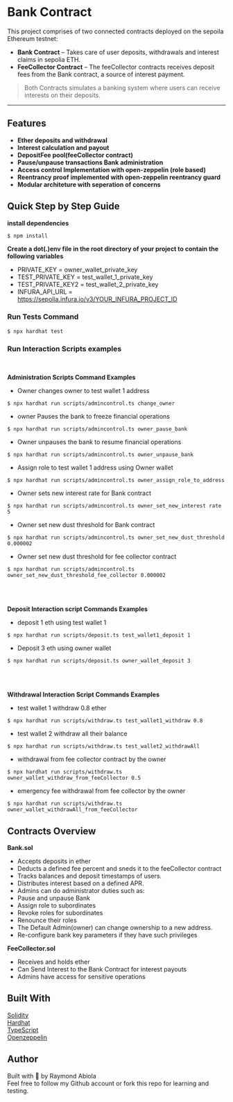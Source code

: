 # Bank Contract

This project comprises of two connected contracts deployed on the sepoila Ethereum testnet: 

- **Bank Contract** – Takes care of user deposits, withdrawals and interest claims in sepolia ETH.
- **FeeCollector Contract** – The feeCollector contracts receives deposit fees from the Bank contract, a source of interest payment.

> Both Contracts simulates a banking system where users can receive interests on their deposits.

---

## Features

- **Ether deposits and withdrawal** 
- **Interest calculation and payout** 
- **DepositFee pool(feeCollector contract)** 
- **Pause/unpause transactions Bank administration**
- **Access control Implementation with open-zeppelin (role based)** 
- **Reentrancy proof implemented with open-zeppelin reentrancy guard** 
- **Modular architeture with seperation of concerns**

## Quick Step by Step Guide

**install dependencies** <br>
```
$ npm install
```
**Create a dot(.)env file in the root directory of your project to contain the following variables**
- PRIVATE_KEY = owner_wallet_private_key
- TEST_PRIVATE_KEY = test_wallet_1_private_key
- TEST_PRIVATE_KEY2 = test_wallet_2_private_key
- INFURA_API_URL = https://sepolia.infura.io/v3/YOUR_INFURA_PROJECT_ID

### Run Tests Command 
```
$ npx hardhat test
```
### Run Interaction Scripts examples
<br>

**Administration Scripts Command Examples**
- Owner changes owner to test wallet 1 address
```
$ npx hardhat run scripts/admincontrol.ts change_owner
```
- owner Pauses the bank to freeze financial operations
```
$ npx hardhat run scripts/admincontrol.ts owner_pause_bank
```
- Owner unpauses the bank to resume financial operations
```
$ npx hardhat run scripts/admincontrol.ts owner_unpause_bank
```
- Assign role to test wallet 1 address using Owner wallet
```
$ npx hardhat run scripts/admincontrol.ts owner_assign_role_to_address
```
- Owner sets new interest rate for Bank contract
```
$ npx hardhat run scripts/admincontrol.ts owner_set_new_interest rate 5
```
- Owner set new dust threshold for Bank contract
```
$ npx hardhat run scripts/admincontrol.ts owner_set_new_dust_threshold 0.000002
```
- Owner set new dust threshold for fee collector contract
```
$ npx hardhat run scripts/admincontrol.ts owner_set_new_dust_threshold_fee_collector 0.000002
```
<br><br>

**Deposit Interaction script Commands Examples**
- deposit 1 eth using test wallet 1 
```
$ npx hardhat run scripts/deposit.ts test_wallet1_deposit 1 
```
- Deposit 3 eth using owner wallet
```
$ npx hardhat run scripts/deposit.ts owner_wallet_deposit 3
```
<br><br>

**Withdrawal Interaction Script Commands Examples**
- test wallet 1 withdraw 0.8 ether
```
$ npx hardhat run scripts/withdraw.ts test_wallet1_withdraw 0.8
```
- test wallet 2 withdraw all their balance
```
$ npx hardhat run scripts/withdraw.ts test_wallet2_withdrawAll
```
- withdrawal from fee collector contract by the owner
```
$ npx hardhat run scripts/withdraw.ts owner_wallet_withdraw_from_feeCollector 0.5
```
- emergency fee withdrawal from fee collector by the owner
```
$ npx hardhat run scripts/withdraw.ts owner_wallet_withdrawAll_from_feeCollector
```

## Contracts Overview
**Bank.sol**
- Accepts deposits in ether
- Deducts a defined fee percent and sneds it to the feeCollector contract
- Tracks balances and deposit timestamps of users.
- Distributes interest based on a defined APR.
- Admins can do administrator duties such as:
- Pause and unpause Bank
- Assign role to subordinates
- Revoke roles for subordinates
- Renounce their roles
- The Default Admin(owner) can change ownership to a new address.
- Re-configure bank key parameters if they have such privileges <br>

**FeeCollector.sol** <br>
- Receives and holds ether
- Can Send Interest to the Bank Contract for interest payouts
- Admins have access for sensitive operations

## Built With
[Solidity](https://docs.soliditylang.org/en/v0.8.30/) <br>
[Hardhat](https://hardhat.org/) <br>
[TypeScript](https://www.typescriptlang.org/docs/) <br>
[Openzeppelin](https://docs.openzeppelin.com/) <br>

## Author
Built with 🤍 by Raymond Abiola <br>
Feel free to follow my Github account or fork this repo for learning and testing.

